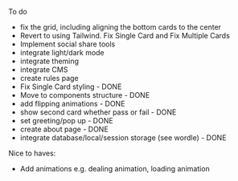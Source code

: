 To do

- fix the grid, including aligning the bottom cards to the center
- Revert to using Tailwind. Fix Single Card and Fix Multiple Cards
- Implement social share tools
- integrate light/dark mode
- integrate theming
- integrate CMS
- create rules page
- Fix Single Card styling - DONE
- Move to components structure - DONE
- add flipping animations - DONE
- show second card whether pass or fail - DONE
- set greeting/pop up - DONE
- create about page - DONE
- integrate database/local/session storage (see wordle) - DONE

Nice to haves:

- Add animations e.g. dealing animation, loading animation
